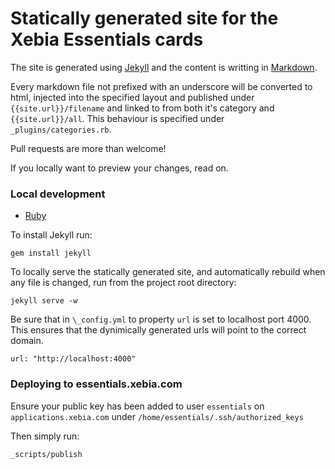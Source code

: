 # Statically generated site for the Xebia Essentials cards

The site is generated using [Jekyll](http://jekyllrb.com/) and the content is writting in [Markdown](http://daringfireball.net/projects/markdown).

Every markdown file not prefixed with an underscore will be converted to html, injected into the specified layout and published under `{{site.url}}/filename` and linked to from both it's category and `{{site.url}}/all`. This behaviour is specified under `_plugins/categories.rb`.

Pull requests are more than welcome!

If you locally want to preview your changes, read on.

### Local development

- [Ruby](https://www.ruby-lang.org/en/)

To install Jekyll run:

    gem install jekyll

To locally serve the statically generated site, and automatically rebuild when any file is changed, run from the project root directory:

    jekyll serve -w

Be sure that in `\_config.yml` to property `url` is set to localhost port 4000. This ensures that the dynimically generated urls will point to the correct domain.

    url: "http://localhost:4000"

### Deploying to essentials.xebia.com

Ensure your public key has been added to user `essentials` on `applications.xebia.com` under `/home/essentials/.ssh/authorized_keys`

Then simply run:

    _scripts/publish
